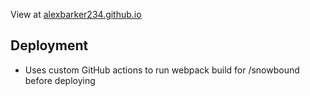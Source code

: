 View at [alexbarker234.github.io](https://alexbarker234.github.io)

## Deployment
- Uses custom GitHub actions to run webpack build for /snowbound before deploying
